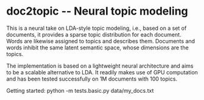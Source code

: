 # doc2topic -- Neural topic modeling

This is a neural take on LDA-style topic modeling, i.e., based on a set of documents, it provides a sparse topic distribution for each document. Words are likewise assigned to topics and describes them. Documents and words inhibit the same latent semantic space, whose dimensions are the topics.

The implementation is based on a lightweight neural architecture and aims to be a scalable alternative to LDA. It readily makes use of GPU computation and has been tested successfully on 1M documents with 100 topics.

Getting started: python -m tests.basic.py data/my_docs.txt
 

